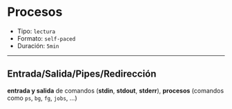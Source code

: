 # Procesos

* Tipo: `lectura`
* Formato: `self-paced`
* Duración: `5min`

***

## Entrada/Salida/Pipes/Redirección

**entrada y salida** de comandos (**stdin**, **stdout**, **stderr**),
**procesos** (comandos como `ps`, `bg`, `fg`, `jobs`, ...)
